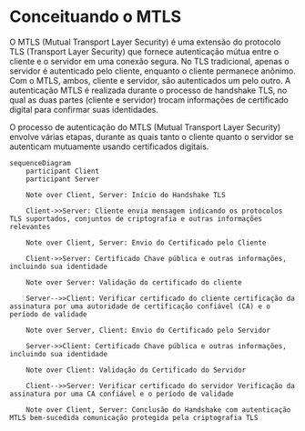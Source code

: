 ﻿# Conceituando o MTLS

 O MTLS (Mutual Transport Layer Security) é uma extensão do protocolo TLS (Transport Layer Security) que fornece autenticação mútua entre o cliente e o servidor em uma conexão segura. No TLS tradicional, apenas o servidor é autenticado pelo cliente, enquanto o cliente permanece anônimo. Com o MTLS, ambos, cliente e servidor, são autenticados um pelo outro. A autenticação MTLS é realizada durante o processo de handshake TLS, no qual as duas partes (cliente e servidor) trocam informações de certificado digital para confirmar suas identidades. 

 O processo de autenticação do MTLS (Mutual Transport Layer Security) envolve várias etapas, durante as quais tanto o cliente quanto o servidor se autenticam mutuamente usando certificados digitais.

```mermaid
sequenceDiagram
    participant Client
    participant Server

    Note over Client, Server: Início do Handshake TLS

    Client->>Server: Cliente envia mensagem indicando os protocolos TLS suportados, conjuntos de criptografia e outras informações relevantes

    Note over Client, Server: Envio do Certificado pelo Cliente

    Client->>Server: Certificado Chave pública e outras informações, incluindo sua identidade

    Note over Server: Validação do certificado do cliente

    Server-->>Client: Verificar certificado do cliente certificação da assinatura por uma autoridade de certificação confiável (CA) e o período de validade

    Note over Server, Client: Envio do Certificado pelo Servidor

    Server->>Client: Certificado Chave pública e outras informações, incluindo sua identidade

    Note over Client: Validação do Certificado do Servidor

    Client-->>Server: Verificar certificado do servidor Verificação da assinatura por uma CA confiável e o período de validade

    Note over Client, Server: Conclusão do Handshake com autenticação MTLS bem-sucedida comunicação protegida pela criptografia TLS

```
